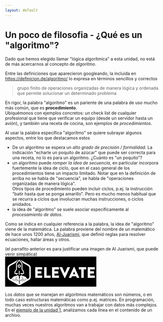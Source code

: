 ```yaml
---
layout: default
---
```


# Un poco de filosofia - ¿Qué es un "algoritmo"?

Dado que hemos elegido llamar "lógica algorítmica" a esta unidad, no está de más acercarnos al concepto de _algoritmo_.

Entre las definiciones que aparecieron googleando, la incluida en https://definicion.de/algoritmo/ lo expresa en términos sencillos y correctos

>  grupo finito de operaciones organizadas de manera lógica y ordenada que permite solucionar un determinado problema

En rigor, la palabra "algoritmo" es un pariente de una palabra de uso mucho más común, que es **procedimiento**.  
Ubiquémonos con ejemplos concretos: un check list de cualquier profesional que tiene que verificar un equipo (desde un servidor hasta un avión), y también una receta de cocina, son ejemplos de _procedimientos_.

Al usar la palabra específica "algoritmo" se quiere subrayar algunos aspectos, entre los que destacamos estos
- De un algoritmo se espera un _alto grado de precisión / formalidad_. La indicación "echarle un poquito de azúcar" que puede ser correcta para una receta, no lo es para un algoritmo. ¿Cuánto es "un poquito"?
- un algoritmo puede _romper la idea de secuencia_, en particular incorpora fuertemente la idea de ciclo, que en el caso general de los procedimientos tiene un impacto limitado. Notar que en la definición de arriba no se habla de "secuencia", se habla de "operaciones organizadas de manera lógica".   
Otros tipos de procedimiento pueden incluir ciclos, p.ej. la instrucción "batir hasta que se ponga amarillo". Pero es mucho menos habitual que se recurra a ciclos que involucran muchas instrucciones, o ciclos anidados.
- la idea de "algoritmo" se suele asociar específicamente al _procesamiento de datos_.

Como se indica en cualquier referencia a la palabra, la idea de "algoritmo" viene de la matemática. La palabra proviene del nombre de un matemático de hace unos 1200 años, [Al-Juarismi](https://es.wikipedia.org/wiki/Al-Juarismi), que definió reglas para resolver ecuaciones, hallar áreas y otros.  

(el parrafito anterior es para justificar una imagen de Al Juarismi, que puede venir simpática)  
![el parrafito anterior es para justificar una imagen de Al Juarismi, que puede venir simpática](../images/logoelevate.jpg) 

Los _datos_ que se manejan en algoritmos matemáticos son números, o en todo caso estructuras matemáticas como p.ej. matrices.
En programación, muchas veces nuestros algoritmos van a trabajar con datos más complejos. En el [ejemplo de la unidad 1](../programacion-a-desarrollo/programar-y-desarrollar-ejemplo-apendice), analizamos cada línea en el contenido de un archivo.


